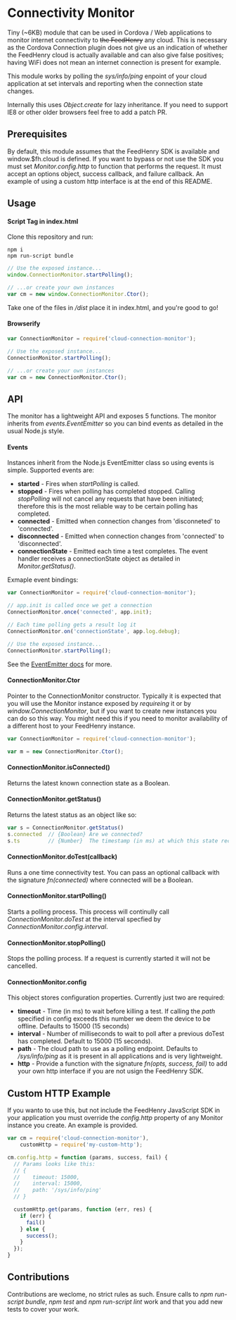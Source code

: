 Connectivity Monitor
====================

Tiny (~6KB) module that can be used in Cordova / Web applications to monitor
internet connectivity to ~~the FeedHenry~~ any cloud. This is necessary as the
Cordova Connection plugin does not give us an indication of whether the
FeedHenry cloud is actually available and can also give false positives; having
WiFi does not mean an internet connection is present for example.

This module works by polling the _sys/info/ping_ enpoint of your cloud
application at set intervals and reporting when the connection state changes.

Internally this uses _Object.create_ for lazy inheritance. If you need to
support IE8 or other older browsers feel free to add a patch PR.

## Prerequisites
By default, this module assumes that the FeedHenry SDK is available and
window.$fh.cloud is defined. If you want to bypass or not use the SDK you
must set _Monitor.config.http_ to function that performs the request. It must
accept an options object, success callback, and failure callback. An example of
using a custom http interface is at the end of this README.

## Usage

#### Script Tag in index.html
Clone this repository and run:

```
npm i
npm run-script bundle
```

```javascript
// Use the exposed instance...
window.ConnectionMonitor.startPolling();

// ...or create your own instances
var cm = new window.ConnectionMonitor.Ctor();
```

Take one of the files in _/dist_ place it in index.html, and you're good to go!

#### Browserify

```javascript
var ConnectionMonitor = require('cloud-connection-monitor');

// Use the exposed instance...
ConnectionMonitor.startPolling();

// ...or create your own instances
var cm = new ConnectionMonitor.Ctor();
```


## API
The monitor has a lightweight API and exposes 5 functions. The monitor
inherits from _events.EventEmitter_ so you can bind events as detailed in the
usual Node.js style.

#### Events
Instances inherit from the Node.js EventEmitter class so using events is simple.
Supported events are:

* **started** - Fires when _startPolling_ is called.
* **stopped** - Fires when polling has completed stopped. Calling _stopPolling_
will not cancel any requests that have been initiated; therefore this is the
most reliable way to be certain polling has completed.
* **connected** - Emitted when connection changes from 'disconneted' to
'connected'.
* **disconnected** - Emitted when connection changes from 'connected' to
'disconnected'.
* **connectionState** - Emitted each time a test completes. The event handler
receives a connectionState object as detailed in _Monitor.getStatus()_.

Exmaple event bindings:

```javascript
var ConnectionMonitor = require('cloud-connection-monitor');

// app.init is called once we get a connection
ConnectionMonitor.once('connected', app.init);

// Each time polling gets a result log it
ConnectionMonitor.on('connectionState', app.log.debug);

// Use the exposed instance...
ConnectionMonitor.startPolling();
```

See the [EventEmitter docs](https://nodejs.org/api/events.html) for more.


#### ConnectionMonitor.Ctor
Pointer to the ConnectionMonitor constructor. Typically it is expected that you
will use the Monitor instance exposed by _requireing_ it or by
_window.ConnectionMonitor_, but if you want to create new instances you can do
so this way. You might need this if you need to monitor availability of a
different host to your FeedHenry instance.

```javascript
var ConnectionMonitor = require('cloud-connection-monitor');

var m = new ConnectionMonitor.Ctor();
```

#### ConnectionMonitor.isConnected()
Returns the latest known connection state as a Boolean.

#### ConnectionMonitor.getStatus()
Returns the latest status as an object like so:

```javascript
var s = ConnectionMonitor.getStatus()
s.connected  // {Boolean} Are we connected?
s.ts         // {Number}  The timestamp (in ms) at which this state recorded
```

#### ConnectionMonitor.doTest(callback)
Runs a one time connectivity test. You can pass an optional callback with the
signature _fn(connected)_ where connected will be a Boolean.


#### ConnectionMonitor.startPolling()
Starts a polling process. This process will continully call
_ConnectionMonitor.doTest_ at the interval specfied by
_ConnectionMonitor.config.interval_.


#### ConnectionMonitor.stopPolling()
Stops the polling process. If a request is currently started it will not be
cancelled.

#### ConnectionMonitor.config
This object stores configuration properties. Currently just two are required:

* **timeout** - Time (in ms) to wait before killing a test. If calling the _path_
specified in config exceeds this number we deem the device to be offline.
Defaults to 15000 (15 seconds)
* **interval** - Number of milliseconds to wait to poll after a previous doTest has
completed. Default to 15000 (15 seconds).
* **path** - The cloud path to use as a polling endpoint. Defaults to
_/sys/info/ping_ as it is present in all applications and is very lightweight.
* **http** - Provide a function with the signature _fn(opts, success, fail)_ to add
your own http interface if you are not usign the FeedHenry SDK.

## Custom HTTP Example
If you wanto to use this, but not include the FeedHenry JavaScript SDK in your
application you must override the _config.http_ property of any Monitor
instance you create. An example is provided.


```javascript
var cm = require('cloud-connection-monitor'),
	customHttp = require('my-custom-http');

cm.config.http = function (params, success, fail) {
  // Params looks like this:
  // {
  //    timeout: 15000,
  //    interval: 15000,
  //    path: '/sys/info/ping'
  // }

  customHttp.get(params, function (err, res) {
    if (err) {
      fail()
    } else {
      success();
    }
  });
}
```

## Contributions
Contributions are weclome, no strict rules as such. Ensure calls to
_npm run-script bundle_, _npm test_ and _npm run-script lint_ work and that you
add new tests to cover your work.
